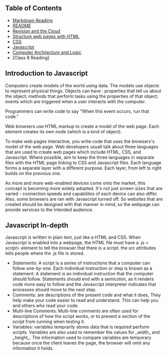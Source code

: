 ## Table of Contents

- [Markdown Reading](markdown.md)
- [README](README.md)
- [Revision and the Cloud](revisions-and-the-cloud.md)
- [Structure web pages with HTML](structurehtml.md)
- [CSS](css.md)
- [Javascript](js.md)
- [Computer Architecture and Logic](comparch.md)
- [Class 8 Reading]

## Introduction to Javascript

Computers create models of the world using data. The models use objects to represent physical things. Objects can have : properties that tell us about the object; methods that perform tasks using the properties of that object; events which are triggered when a user interacts with the computer.

Programmers can write code to say "When this event occurs, run that code."

Web browsers use HTML markup to create a model of the web page. Each element creates its own node (which is a kind of object).

To make web pages interactive, you write code that uses the browsers's model of the web page. Web developers usuall talk about three languages that are used to create web pages which include HTML, CSS, and Javascript. Where possible, aim to keep the three languages in separate files with the HTML page linking to CSS and Javascript files. Each language forms a separate layer with a different purpose. Each layer, from left to right builds on the previous one.

As more and more web-enabled devices come onto the market, this concept is becoming more widely adopted. It's not just screen sizes that are varied - connection speeds and capabilites of each device can also differ. Also, some browsers are ran with Javascript turned off. So websites that are created should be designed with that manner in mind, so the webpage can provide services to the intended audience.

## Javascript In-depth

Javascript is written in plain text, just like a HTML and CSS. When Javascript is enabled into a webpage, the HTML file must have a .js _< script>_ element to tell the browser that there is a script. the _src_ attributes tells people where the .js file is stored.

<ul>
    <li>Statements: A script is a series of instructions that a computer can follow one-by-one. Each individual instruction or step is known as a statement; A statement is an individual instruction that the computer should follow. Statements should end with a semicolon, as it renders code more easy to follow and the Javascript interpreter indicates that processes should move to the next step. </li>
    <li>Comments: are descriptions of the present code and what it does, They help make your code easier to read and understand. This can help you and others who read your code.</li>
    <li>Multi-line Comments: Multi-line comments are often used for descriptions of how the script works, or to prevent a section of the script from running when testing it.</li>
    <li>Variables: variables temprarily stores data that is required perform scripts. Variables are also used to remember the values for _width_ and _height_. The information used to compare variables are temporary because once the client leaves the page, the browser will omit any information it holds.</li>
